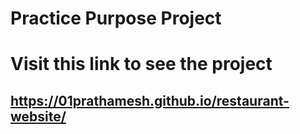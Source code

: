 # Practice Purpose Project

# Visit this link to see the project 

## https://01prathamesh.github.io/restaurant-website/